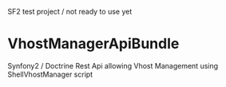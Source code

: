 SF2 test project / not ready to use yet



VhostManagerApiBundle
=====================

Synfony2 / Doctrine Rest Api allowing Vhost Management using ShellVhostManager script 
